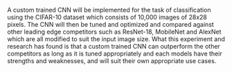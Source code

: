 A custom trained CNN will be implemented for the task of classification using the CIFAR-10 dataset which consists of 10,000 images of 28x28 pixels. 
The CNN will then be tuned and optimized and compared against other leading edge competitors such as ResNet-18, MobileNet and AlexNet which are all modified to suit the input image size.
What this experiment and research has found is that a custom trained CNN can outperform the other competitors as long as it is tuned appropriately and each models have their strengths and weaknesses, 
and will suit their own appropriate use cases.
